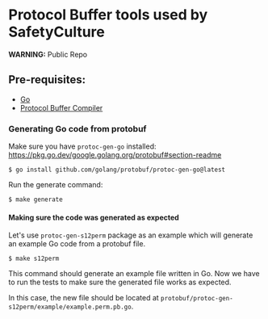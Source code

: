 # Protocol Buffer tools used by SafetyCulture

**WARNING:** Public Repo

## Pre-requisites:

* [Go](https://golang.org/doc/install)
* [Protocol Buffer Compiler](https://grpc.io/docs/protoc-installation/)

### Generating Go code from protobuf

Make sure you have `protoc-gen-go` installed:
https://pkg.go.dev/google.golang.org/protobuf#section-readme
```
$ go install github.com/golang/protobuf/protoc-gen-go@latest
```

Run the generate command:

```
$ make generate
```

#### Making sure the code was generated as expected

Let's use `protoc-gen-s12perm` package as an example which will generate an
example Go code from a protobuf file.

```
$ make s12perm
```

This command should generate an example file written in Go. Now we have to run
the tests to make sure the generated file works as expected.

In this case, the new file should be located at
`protobuf/protoc-gen-s12perm/example/example.perm.pb.go`.
